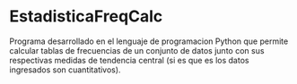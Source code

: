 # EstadisticaFreqCalc
Programa desarrollado en el lenguaje de programacion Python que permite calcular tablas de frecuencias de un conjunto de datos junto con sus respectivas medidas de tendencia central (si es que es los datos ingresados son cuantitativos).

